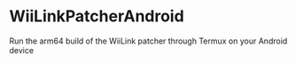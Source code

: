 # WiiLinkPatcherAndroid
Run the arm64 build of the WiiLink patcher through Termux on your Android device 
